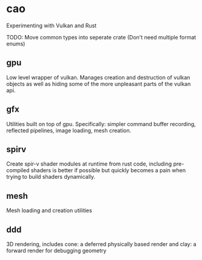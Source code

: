 # cao
Experimenting with Vulkan and Rust

TODO: Move common types into seperate crate (Don't need multiple format enums)

## gpu
Low level wrapper of vulkan. Manages creation and destruction of vulkan objects as well as hiding some of the more unpleasant parts of the vulkan api.

## gfx
Utilities built on top of gpu. Specifically: simpler command buffer recording, reflected pipelines, image loading, mesh creation.

## spirv
Create spir-v shader modules at runtime from rust code, including pre-compiled shaders is better if possible but quickly becomes a pain when trying to build shaders dynamically.

## mesh
Mesh loading and creation utilities

## ddd
3D rendering, includes cone: a deferred physically based render and clay: a forward render for debugging geometry